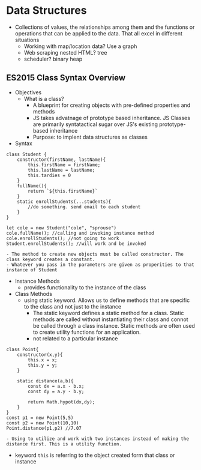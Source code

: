 # Data Structures
- Collections of values, the relationships among them and the functions or operations that can be applied to the data. That all excel in different situations
    - Working with map/location data? Use a graph
    - Web scraping nested HTML? tree
    - scheduler? binary heap

## ES2015 Class Syntax Overview
- Objectives
    - What is a class?
        - A blueprint for creating objects with pre-defined properties and methods
        - JS takes advatnage of prototype based inheritance. JS Classes are primarily syntatactical sugar over JS's existing prototype-based inheritance
        - Purpose: to implent data structures as classes
- Syntax
```JS
class Student {
    constructor(firstName, lastName){
        this.firstName = firstName;
        this.lastName = lastName;
        this.tardies = 0
    }
    fullName(){
        return `${this.firstName}`
    }
    static enrollStudents(...students){
        //do something. send email to each student
    }
}

let cole = new Student("cole", "sprouse")
cole.fullName(); //calling and invoking instance method
cole.enrollStudents(); //not going to work
Student.enrollStudents(); //will work and be invoked
```
    - The method to create new objects must be called constructor. The class keyword creates a constant.
    - Whatever you pass in the parameters are given as properities to that instance of Student
- Instance Methods
    - provides functionality to the instance of the class
- Class Methods
    - using static keyword. Allows us to define methods that are specific to the class and not just to the instance
        - The static keyword defines a static method for a class. Static methods are called without instantiating their class and connot be called through a class instance. Static methods are often used to create utility functions for an application.
        - not related to a particular instance
```JS
class Point{
    constructor(x,y){
        this.x = x;
        this.y = y;
    }

    static distance(a,b){
        const dx = a.x - b.x;
        const dy = a.y - b.y;

        return Math.hypot(dx,dy);
    }
}
const p1 = new Point(5,5)
const p2 = new Point(10,10)
Point.distance(p1,p2) //7.07
```
    - Using to utilize and work with two instances instead of making the distance first. This is a utility function.
- keyword `this` is referring to the object created form that class or instance
